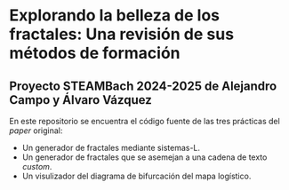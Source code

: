 # Explorando la belleza de los fractales: Una revisión de sus métodos de formación
## Proyecto STEAMBach 2024-2025 de Alejandro Campo y Álvaro Vázquez

En este repositorio se encuentra el código fuente de las tres prácticas del _paper_ original:

- Un generador de fractales mediante sistemas-L.
- Un generador de fractales que se asemejan a una cadena de texto _custom_.
- Un visulizador del diagrama de bifurcación del mapa logístico.